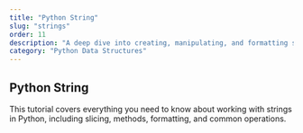 ```yaml
---
title: "Python String"
slug: "strings"
order: 11
description: "A deep dive into creating, manipulating, and formatting strings in Python."
category: "Python Data Structures"
---
```


## Python String

This tutorial covers everything you need to know about working with strings in Python, including slicing, methods, formatting, and common operations.
